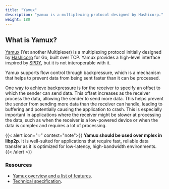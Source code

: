 ```yaml
---
title: "Yamux"
description: "yamux is a multiplexing protocol designed by Hashicorp."
weight: 180
---
```


## What is Yamux?

[Yamux](https://github.com/hashicorp/yamux) (Yet another Multiplexer) is a multiplexing
protocol initially designed by [Hashicorp](https://www.hashicorp.com/) for Go, built over
TCP. Yamux provides a high-level interface inspired
by [SPDY](https://en.wikipedia.org/wiki/SPDY), but it is not interoperable with it.

Yamux supports flow control through backpressure, which is a mechanism that helps to
prevent data from being sent faster than it can be processed.

One way to achieve backpressure is for the receiver to specify an offset
to which the sender can send data. This offset increases as the receiver process
the data, allowing the sender to send more data. This helps prevent the
sender from sending more data than the receiver can handle, leading to buffering
and potentially causing the application to crash. This is especially important in
applications where the receiver might be slower at processing the data, such as when
the receiver is a low-powered device or when the data is complex and requires a lot of
processing.

{{< alert icon="💡" context="note">}}
**Yamux should be used over mplex in libp2p**. It is well-suited for applications that require
fast, reliable data transfer as it is optimized for low-latency, high-bandwidth environments.
{{< /alert >}}

### Resources

- [Yamux overview and a list of features](https://github.com/hashicorp/yamux#yamux).
- [Technical specification](https://github.com/hashicorp/yamux/blob/master/spec.md).
